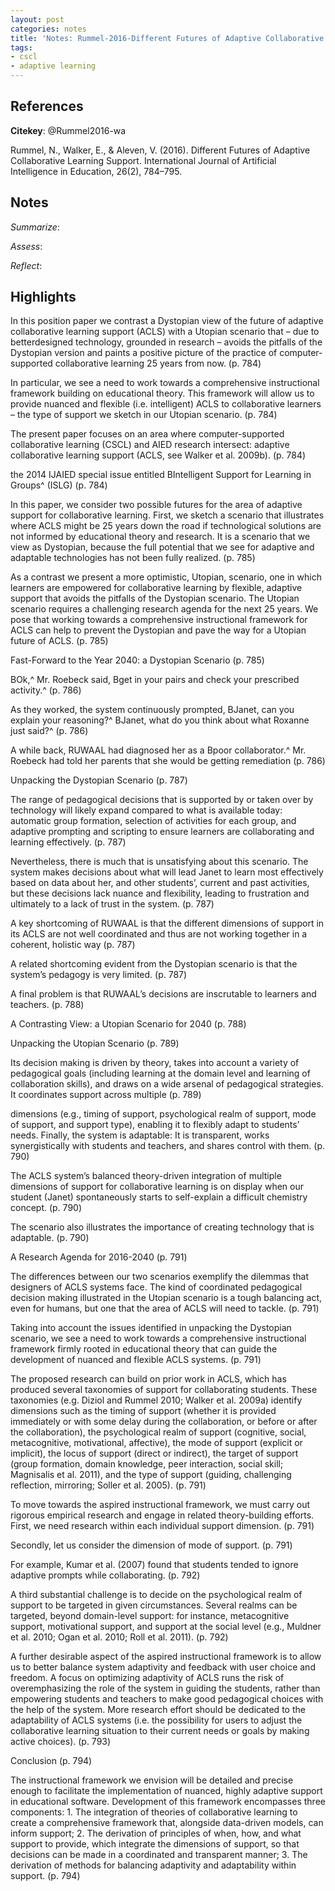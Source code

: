 ```yaml
---
layout: post
categories: notes
title: 'Notes: Rummel-2016-Different Futures of Adaptive Collaborative Learning Support'
tags:
- cscl
- adaptive learning
---
```


## References

**Citekey**: @Rummel2016-wa

Rummel, N., Walker, E., & Aleven, V. (2016). Different Futures of Adaptive Collaborative Learning Support. International Journal of Artificial Intelligence in Education, 26(2), 784–795.

## Notes

*Summarize*:

*Assess*:

*Reflect*:

## Highlights


In this position paper we contrast a Dystopian view of the future of adaptive collaborative learning support (ACLS) with a Utopian scenario that – due to betterdesigned technology, grounded in research – avoids the pitfalls of the Dystopian version and paints a positive picture of the practice of computer-supported collaborative learning 25 years from now. (p. 784)

In particular, we see a need to work towards a comprehensive instructional framework building on educational theory. This framework will allow us to provide nuanced and flexible (i.e. intelligent) ACLS to collaborative learners – the type of support we sketch in our Utopian scenario. (p. 784)

The present paper focuses on an area where computer-supported collaborative learning (CSCL) and AIED research intersect: adaptive collaborative learning support (ACLS, see Walker et al. 2009b). (p. 784)

the 2014 IJAIED special issue entitled BIntelligent Support for Learning in Groups^ (ISLG) (p. 784)

In this paper, we consider two possible futures for the area of adaptive support for collaborative learning. First, we sketch a scenario that illustrates where ACLS might be 25 years down the road if technological solutions are not informed by educational theory and research. It is a scenario that we view as Dystopian, because the full potential that we see for adaptive and adaptable technologies has not been fully realized. (p. 785)

As a contrast we present a more optimistic, Utopian, scenario, one in which learners are empowered for collaborative learning by flexible, adaptive support that avoids the pitfalls of the Dystopian scenario. The Utopian scenario requires a challenging research agenda for the next 25 years. We pose that working towards a comprehensive instructional framework for ACLS can help to prevent the Dystopian and pave the way for a Utopian future of ACLS. (p. 785)

Fast-Forward to the Year 2040: a Dystopian Scenario (p. 785)

BOk,^ Mr. Roebeck said, Bget in your pairs and check your prescribed activity.^ (p. 786)

As they worked, the system continuously prompted, BJanet, can you explain your reasoning?^ BJanet, what do you think about what Roxanne just said?^ (p. 786)

A while back, RUWAAL had diagnosed her as a Bpoor collaborator.^ Mr. Roebeck had told her parents that she would be getting remediation (p. 786)

Unpacking the Dystopian Scenario (p. 787)

The range of pedagogical decisions that is supported by or taken over by technology will likely expand compared to what is available today: automatic group formation, selection of activities for each group, and adaptive prompting and scripting to ensure learners are collaborating and learning effectively. (p. 787)

Nevertheless, there is much that is unsatisfying about this scenario. The system makes decisions about what will lead Janet to learn most effectively based on data about her, and other students’, current and past activities, but these decisions lack nuance and flexibility, leading to frustration and ultimately to a lack of trust in the system. (p. 787)

A key shortcoming of RUWAAL is that the different dimensions of support in its ACLS are not well coordinated and thus are not working together in a coherent, holistic way (p. 787)

A related shortcoming evident from the Dystopian scenario is that the system’s pedagogy is very limited. (p. 787)

A final problem is that RUWAAL’s decisions are inscrutable to learners and teachers. (p. 788)

A Contrasting View: a Utopian Scenario for 2040 (p. 788)

Unpacking the Utopian Scenario (p. 789)

Its decision making is driven by theory, takes into account a variety of pedagogical goals (including learning at the domain level and learning of collaboration skills), and draws on a wide arsenal of pedagogical strategies. It coordinates support across multiple (p. 789)

dimensions (e.g., timing of support, psychological realm of support, mode of support, and support type), enabling it to flexibly adapt to students’ needs. Finally, the system is adaptable: It is transparent, works synergistically with students and teachers, and shares control with them. (p. 790)

The ACLS system’s balanced theory-driven integration of multiple dimensions of support for collaborative learning is on display when our student (Janet) spontaneously starts to self-explain a difficult chemistry concept. (p. 790)

The scenario also illustrates the importance of creating technology that is adaptable. (p. 790)

A Research Agenda for 2016-2040 (p. 791)

The differences between our two scenarios exemplify the dilemmas that designers of ACLS systems face. The kind of coordinated pedagogical decision making illustrated in the Utopian scenario is a tough balancing act, even for humans, but one that the area of ACLS will need to tackle. (p. 791)

Taking into account the issues identified in unpacking the Dystopian scenario, we see a need to work towards a comprehensive instructional framework firmly rooted in educational theory that can guide the development of nuanced and flexible ACLS systems. (p. 791)

The proposed research can build on prior work in ACLS, which has produced several taxonomies of support for collaborating students. These taxonomies (e.g. Diziol and Rummel 2010; Walker et al. 2009a) identify dimensions such as the timing of support (whether it is provided immediately or with some delay during the collaboration, or before or after the collaboration), the psychological realm of support (cognitive, social, metacognitive, motivational, affective), the mode of support (explicit or implicit), the locus of support (direct or indirect), the target of support (group formation, domain knowledge, peer interaction, social skill; Magnisalis et al. 2011), and the type of support (guiding, challenging reflection, mirroring; Soller et al. 2005). (p. 791)

To move towards the aspired instructional framework, we must carry out rigorous empirical research and engage in related theory-building efforts. First, we need research within each individual support dimension. (p. 791)

Secondly, let us consider the dimension of mode of support. (p. 791)

For example, Kumar et al. (2007) found that students tended to ignore adaptive prompts while collaborating. (p. 792)

A third substantial challenge is to decide on the psychological realm of support to be targeted in given circumstances. Several realms can be targeted, beyond domain-level support: for instance, metacognitive support, motivational support, and support at the social level (e.g., Muldner et al. 2010; Ogan et al. 2010; Roll et al. 2011). (p. 792)

A further desirable aspect of the aspired instructional framework is to allow us to better balance system adaptivity and feedback with user choice and freedom. A focus on optimizing adaptivity of ACLS runs the risk of overemphasizing the role of the system in guiding the students, rather than empowering students and teachers to make good pedagogical choices with the help of the system. More research effort should be dedicated to the adaptability of ACLS systems (i.e. the possibility for users to adjust the collaborative learning situation to their current needs or goals by making active choices). (p. 793)

Conclusion (p. 794)

The instructional framework we envision will be detailed and precise enough to facilitate the implementation of nuanced, highly adaptive support in educational software. Development of this framework encompasses three components: 1. The integration of theories of collaborative learning to create a comprehensive framework that, alongside data-driven models, can inform support; 2. The derivation of principles of when, how, and what support to provide, which integrate the dimensions of support, so that decisions can be made in a coordinated and transparent manner; 3. The derivation of methods for balancing adaptivity and adaptability within support. (p. 794)
